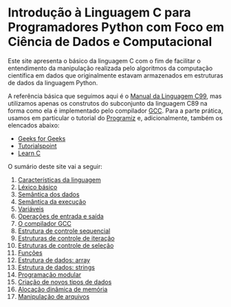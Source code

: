 # Introdução à Linguagem C para Programadores Python com Foco em Ciência de Dados e Computacional

Este site apresenta o básico da linguagem C com o fim de facilitar o entendimento da manipulação realizada pelo algoritmos da computação científica em dados que originalmente estavam armazenados em estruturas de dados da linguagem Python.

A referência básica que seguimos aqui é o [Manual da Linguagem C99](https://www.open-std.org/jtc1/sc22/wg14/www/docs/n1256.pdf), mas utilizamos apenas os construtos do subconjunto da linguagem C89 na forma como ela é implementado pelo compilador [GCC](https://gcc.gnu.org/onlinedocs/gcc-14.2.0/gcc/Standards.html#C-Language). Para a parte prática, usamos em particular o tutorial do [Programiz](https://www.programiz.com/c-programming) e, adicionalmente, também os elencados abaixo:
- [Geeks for Geeks](https://www.geeksforgeeks.org/c-programming-language/)
- [Tutorialspoint](https://www.tutorialspoint.com/cprogramming/index.htm)
- [Learn C](https://www.learn-c.org/)

O sumário deste site vai a seguir:

1. [Características da linguagem](caracteristicasLInguagemC.md)
2. [Léxico básico](lexico.md)
3. [Semântica dos dados](modeloDados.md)
4. [Semântica da execução](modeloExecucao.md)
5. [Variáveis](variaveis.md)
6. [Operações de entrada e saída](io.md)
7. [O compilador GCC](compiladorGCC.md)
8. [Estrutura de controle sequencial](sequencia.md)
9. [Estruturas de controle de iteração](iteracao.md)
10. [Estruturas de controle de seleção](selecao.md)
11. [Funções](funcoes.md)
12. [Estrutura de dados: array](array.md)
13. [Estrutura de dados: strings](strings.md)
14. [Programação modular](progModular.md)
15. [Criação de novos tipos de dados](criacaoNovosTipos.md)
16. [Alocação dinâmica de memória](ponteiros.md)
17. [Manipulação de arquivos](arquivos.md)
